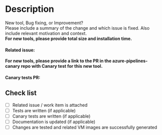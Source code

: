 # Description
New tool, Bug fixing, or Improvement?  
Please include a summary of the change and which issue is fixed. Also include relevant motivation and context.  
**For new tools, please provide total size and installation time.**

#### Related issue:

**For new tools, please provide a link to the PR in the azure-pipelines-canary repo with Canary test for this new tool.**
#### Canary tests PR: 

## Check list
- [ ] Related issue / work item is attached
- [ ] Tests are written (if applicable)
- [ ] Canary tests are written (if applicable)
- [ ] Documentation is updated (if applicable)
- [ ] Changes are tested and related VM images are successfully generated
